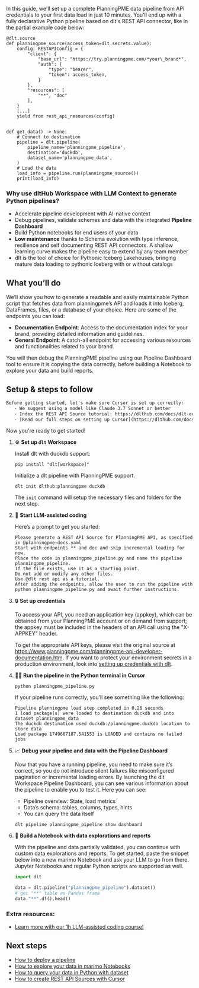 In this guide, we'll set up a complete PlanningPME data pipeline from API credentials to your first data load in just 10 minutes. You'll end up with a fully declarative Python pipeline based on dlt's REST API connector, like in the partial example code below:

```python-outcome
@dlt.source
def planningpme_source(access_token=dlt.secrets.value):
    config: RESTAPIConfig = {
        "client": {
            "base_url": "https://try.planningpme.com/*your\_brand*",
            "auth": {
                "type": "bearer",
                "token": access_token,
            }
        },
        "resources": [
            "**", "doc"
        ],
    }
    [...]
    yield from rest_api_resources(config)


def get_data() -> None:
    # Connect to destination
    pipeline = dlt.pipeline(
        pipeline_name='planningpme_pipeline',
        destination='duckdb',
        dataset_name='planningpme_data', 
    )
    # Load the data
    load_info = pipeline.run(planningpme_source())
    print(load_info) 
```

### Why use dltHub Workspace with LLM Context to generate Python pipelines?

- Accelerate pipeline development with AI-native context
- Debug pipelines, validate schemas and data with the integrated **Pipeline Dashboard**
- Build Python notebooks for end users of your data
- **Low maintenance** thanks to Schema evolution with type inference, resilience and self documenting REST API connectors. A shallow learning curve makes the pipeline easy to extend by any team member
- dlt is the tool of choice for Pythonic Iceberg Lakehouses, bringing mature data loading to pythonic Iceberg with or without catalogs

## What you’ll do

We’ll show you how to generate a readable and easily maintainable Python script that fetches data from planningpme’s API and loads it into Iceberg, DataFrames, files, or a database of your choice. Here are some of the endpoints you can load:

- **Documentation Endpoint**: Access to the documentation index for your brand, providing detailed information and guidelines.
- **General Endpoint**: A catch-all endpoint for accessing various resources and functionalities related to your brand.

You will then debug the PlanningPME pipeline using our Pipeline Dashboard tool to ensure it is copying the data correctly, before building a Notebook to explore your data and build reports.

## Setup & steps to follow

```default
Before getting started, let's make sure Cursor is set up correctly:
   - We suggest using a model like Claude 3.7 Sonnet or better
   - Index the REST API Source tutorial: https://dlthub.com/docs/dlt-ecosystem/verified-sources/rest_api/ and add it to context as **@dlt rest api**
   - [Read our full steps on setting up Cursor](https://dlthub.com/docs/dlt-ecosystem/llm-tooling/cursor-restapi#23-configuring-cursor-with-documentation)
```

Now you're ready to get started!

1. ⚙️ **Set up `dlt` Workspace**
    
    Install dlt with duckdb support:
    ```shell
    pip install "dlt[workspace]"
    ```

    Initialize a dlt pipeline with PlanningPME support.
    ```shell
    dlt init dlthub:planningpme duckdb
    ```

    The `init` command will setup the necessary files and folders for the next step.
    
2. 🤠 **Start LLM-assisted coding**
    
    Here’s a prompt to get you started:
    
    ```prompt
    Please generate a REST API Source for PlanningPME API, as specified in @planningpme-docs.yaml 
    Start with endpoints ** and doc and skip incremental loading for now. 
    Place the code in planningpme_pipeline.py and name the pipeline planningpme_pipeline. 
    If the file exists, use it as a starting point. 
    Do not add or modify any other files. 
    Use @dlt rest api as a tutorial. 
    After adding the endpoints, allow the user to run the pipeline with python planningpme_pipeline.py and await further instructions.
    ```

    
3. 🔒 **Set up credentials** 
    
    To access your API, you need an application key (appkey), which can be obtained from your PlanningPME account or on demand from support; the appkey must be included in the headers of an API call using the "X-APPKEY" header.
    
    To get the appropriate API keys, please visit the original source at https://www.planningpme.com/planningpme-api-developer-documentation.htm.
    If you want to protect your environment secrets in a production environment, look into [setting up credentials with dlt](https://dlthub.com/docs/walkthroughs/add_credentials).
    
4. 🏃‍♀️ **Run the pipeline in the Python terminal in Cursor**
    
    ```shell
    python planningpme_pipeline.py
    ```
    
    If your pipeline runs correctly, you’ll see something like the following:
    
    ```shell
    Pipeline planningpme load step completed in 0.26 seconds
    1 load package(s) were loaded to destination duckdb and into dataset planningpme_data
    The duckdb destination used duckdb:/planningpme.duckdb location to store data
    Load package 1749667187.541553 is LOADED and contains no failed jobs
    ```
    
5. 📈 **Debug your pipeline and data with the Pipeline Dashboard**

    Now that you have a running pipeline, you need to make sure it’s correct, so you do not introduce silent failures like misconfigured pagination or incremental loading errors. By launching the dlt Workspace Pipeline Dashboard, you can see various information about the pipeline to enable you to test it. Here you can see:
    - Pipeline overview: State, load metrics
    - Data’s schema: tables, columns, types, hints
    - You can query the data itself
    
    ```shell
    dlt pipeline planningpme_pipeline show dashboard
    ```
    
6. 🐍 **Build a Notebook with data explorations and reports**

    With the pipeline and data partially validated, you can continue with custom data explorations and reports. To get started, paste the snippet below into a new marimo Notebook and ask your LLM to go from there. Jupyter Notebooks and regular Python scripts are supported as well.

    
    ```python
    import dlt

   data = dlt.pipeline("planningpme_pipeline").dataset()
   # get "**" table as Pandas frame
   data."**".df().head()
    ```

### Extra resources:

- [Learn more with our 1h LLM-assisted coding course!](https://www.youtube.com/watch?v=GGid70rnJuM)

## Next steps

- [How to deploy a pipeline](https://dlthub.com/docs/walkthroughs/deploy-a-pipeline)
- [How to explore your data in marimo Notebooks](https://dlthub.com/docs/general-usage/dataset-access/marimo)
- [How to query your data in Python with dataset](https://dlthub.com/docs/general-usage/dataset-access/dataset)
- [How to create REST API Sources with Cursor](https://dlthub.com/docs/dlt-ecosystem/llm-tooling/cursor-restapi)
